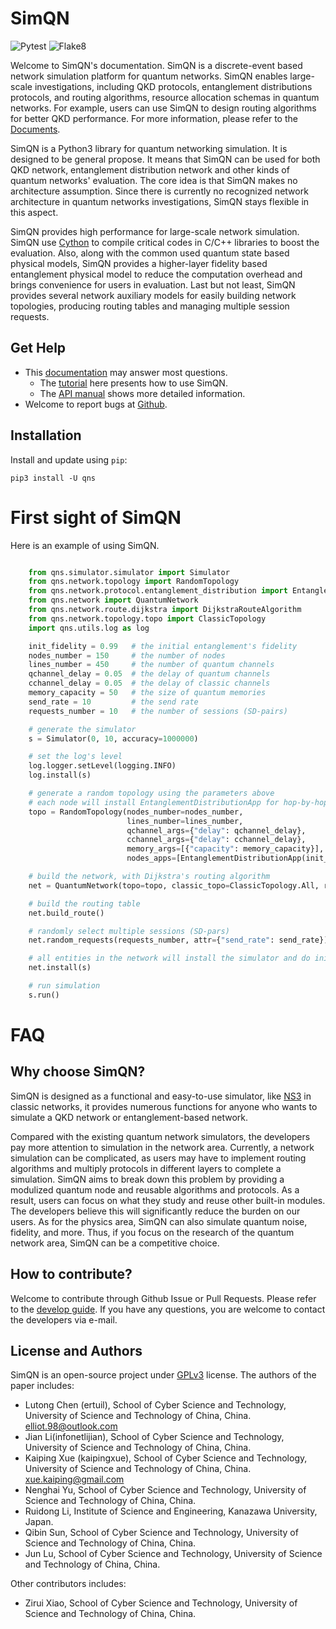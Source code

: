 # SimQN

![Pytest](https://github.com/ertuil/SimQN/actions/workflows/pytest.yml/badge.svg) 
![Flake8](https://github.com/ertuil/SimQN/actions/workflows/flake8.yml/badge.svg) 

Welcome to SimQN's documentation. SimQN is a discrete-event based network simulation platform for quantum networks.
SimQN enables large-scale investigations, including QKD protocols, entanglement distributions protocols, and routing algorithms, resource allocation schemas in quantum networks. For example, users can use SimQN to design routing algorithms for better QKD performance. For more information, please refer to the [Documents](https://ertuil.github.io/SimQN/).

SimQN is a Python3 library for quantum networking simulation. It is designed to be general propose. It means that SimQN can be used for both QKD network, entanglement distribution network and other kinds of quantum networks' evaluation. The core idea is that SimQN makes no architecture assumption. Since there is currently no recognized network architecture in quantum networks investigations, SimQN stays flexible in this aspect.

SimQN provides high performance for large-scale network simulation. SimQN use [Cython](https://cython.org/) to compile critical codes in C/C++ libraries to boost the evaluation. Also, along with the common used quantum state based physical models, SimQN provides a higher-layer fidelity based entanglement physical model to reduce the computation overhead and brings convenience for users in evaluation. Last but not least, SimQN provides several network auxiliary models for easily building network topologies, producing routing tables and managing multiple session requests.

## Get Help

- This [documentation](https://ertuil.github.io/SimQN/) may answer most questions.
    - The [tutorial](https://ertuil.github.io/SimQN/tutorials.html) here presents how to use SimQN.
    - The [API manual](https://ertuil.github.io/SimQN/modules.html) shows more detailed information.
- Welcome to report bugs at [Github](https://github.com/ertuil/SimQN).

## Installation

Install and update using `pip`:
```
pip3 install -U qns
```

# First sight of SimQN

Here is an example of using SimQN.

``` Python

    from qns.simulator.simulator import Simulator
    from qns.network.topology import RandomTopology
    from qns.network.protocol.entanglement_distribution import EntanglementDistributionApp
    from qns.network import QuantumNetwork
    from qns.network.route.dijkstra import DijkstraRouteAlgorithm
    from qns.network.topology.topo import ClassicTopology
    import qns.utils.log as log

    init_fidelity = 0.99   # the initial entanglement's fidelity
    nodes_number = 150     # the number of nodes
    lines_number = 450     # the number of quantum channels
    qchannel_delay = 0.05  # the delay of quantum channels
    cchannel_delay = 0.05  # the delay of classic channels
    memory_capacity = 50   # the size of quantum memories
    send_rate = 10         # the send rate
    requests_number = 10   # the number of sessions (SD-pairs)

    # generate the simulator
    s = Simulator(0, 10, accuracy=1000000)

    # set the log's level
    log.logger.setLevel(logging.INFO)
    log.install(s)

    # generate a random topology using the parameters above
    # each node will install EntanglementDistributionApp for hop-by-hop entanglement distribution
    topo = RandomTopology(nodes_number=nodes_number,
                          lines_number=lines_number,
                          qchannel_args={"delay": qchannel_delay},
                          cchannel_args={"delay": cchannel_delay},
                          memory_args=[{"capacity": memory_capacity}],
                          nodes_apps=[EntanglementDistributionApp(init_fidelity=init_fidelity)])

    # build the network, with Dijkstra's routing algorithm
    net = QuantumNetwork(topo=topo, classic_topo=ClassicTopology.All, route=DijkstraRouteAlgorithm())

    # build the routing table
    net.build_route()

    # randomly select multiple sessions (SD-pars)
    net.random_requests(requests_number, attr={"send_rate": send_rate})

    # all entities in the network will install the simulator and do initiate works.
    net.install(s)

    # run simulation
    s.run()
```
# FAQ
## Why choose SimQN?
SimQN is designed as a functional and easy-to-use simulator, like [NS3](https://www.nsnam.org/) in classic networks, it provides numerous functions for anyone who wants to simulate a QKD network or entanglement-based network. 

Compared with the existing quantum network simulators, the developers pay more attention to simulation in the network area. Currently, a network simulation can be complicated, as users may have to implement routing algorithms and multiply protocols in different layers to complete a simulation. SimQN aims to break down this problem by providing a modulized quantum node and reusable algorithms and protocols. As a result, users can focus on what they study and reuse other built-in modules. The developers believe this will significantly reduce the burden on our users. As for the physics area, SimQN can also simulate quantum noise, fidelity, and more. Thus, if you focus on the research of the quantum network area, SimQN can be a competitive choice. 

## How to contribute?
Welcome to contribute through Github Issue or Pull Requests. Please refer to the [develop guide](https://ertuil.github.io/SimQN/develop.html). If you have any questions, you are welcome to contact the developers via e-mail.

## License and Authors

SimQN is an open-source project under [GPLv3](/LICENSE) license. The authors of the paper includes:
* Lutong Chen (ertuil), School of Cyber Science and Technology, University of Science and Technology of China, China. elliot.98@outlook.com
* Jian Li(infonetlijian), School of Cyber Science and Technology, University of Science and Technology of China, China.
* Kaiping Xue (kaipingxue), School of Cyber Science and Technology, University of Science and Technology of China, China. xue.kaiping@gmail.com
* Nenghai Yu, School of Cyber Science and Technology, University of Science and Technology of China, China.
* Ruidong Li, Institute of Science and Engineering, Kanazawa University, Japan.
* Qibin Sun, School of Cyber Science and Technology, University of Science and Technology of China, China.
* Jun Lu, School of Cyber Science and Technology, University of Science and Technology of China, China.

Other contributors includes:
* Zirui Xiao, School of Cyber Science and Technology, University of Science and Technology of China, China.
